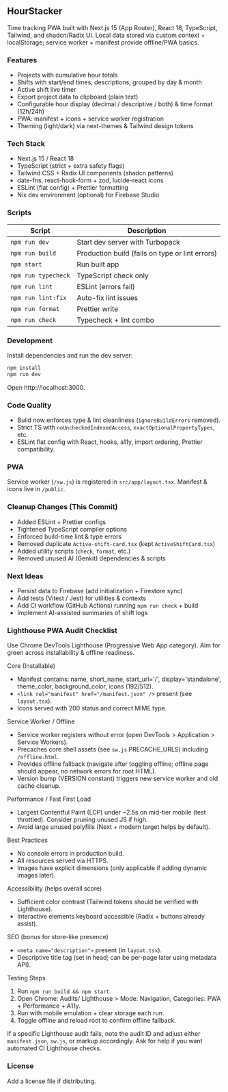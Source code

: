 ## HourStacker

Time tracking PWA built with Next.js 15 (App Router), React 18, TypeScript, Tailwind, and shadcn/Radix UI. Local data stored via custom context + localStorage; service worker + manifest provide offline/PWA basics.

### Features
- Projects with cumulative hour totals
- Shifts with start/end times, descriptions, grouped by day & month
- Active shift live timer
- Export project data to clipboard (plain text)
- Configurable hour display (decimal / descriptive / both) & time format (12h/24h)
- PWA: manifest + icons + service worker registration
- Theming (light/dark) via next-themes & Tailwind design tokens
<!-- AI scaffolding removed (Genkit deps pruned) -->

### Tech Stack
- Next.js 15 / React 18
- TypeScript (strict + extra safety flags)
- Tailwind CSS + Radix UI components (shadcn patterns)
- date-fns, react-hook-form + zod, lucide-react icons
- ESLint (flat config) + Prettier formatting
- Nix dev environment (optional) for Firebase Studio

### Scripts
| Script | Description |
| ------ | ----------- |
| `npm run dev` | Start dev server with Turbopack |
| `npm run build` | Production build (fails on type or lint errors) |
| `npm start` | Run built app |
| `npm run typecheck` | TypeScript check only |
| `npm run lint` | ESLint (errors fail) |
| `npm run lint:fix` | Auto-fix lint issues |
| `npm run format` | Prettier write |
| `npm run check` | Typecheck + lint combo |

### Development
Install dependencies and run the dev server:
```bash
npm install
npm run dev
```
Open http://localhost:3000.

### Code Quality
- Build now enforces type & lint cleanliness (`ignoreBuildErrors` removed).
- Strict TS with `noUncheckedIndexedAccess`, `exactOptionalPropertyTypes`, etc.
- ESLint flat config with React, hooks, a11y, import ordering, Prettier compatibility.

### PWA
Service worker (`/sw.js`) is registered in `src/app/layout.tsx`. Manifest & icons live in `/public`.

<!-- AI section removed. Reintroduce when adding model-backed features. -->

### Cleanup Changes (This Commit)
- Added ESLint + Prettier configs
- Tightened TypeScript compiler options
- Enforced build-time lint & type errors
- Removed duplicate `Active-shift-card.tsx` (kept `ActiveShiftCard.tsx`)
- Added utility scripts (`check`, `format`, etc.)
- Removed unused AI (Genkit) dependencies & scripts

### Next Ideas
- Persist data to Firebase (add initialization + Firestore sync)
- Add tests (Vitest / Jest) for utilities & contexts
- Add CI workflow (GitHub Actions) running `npm run check` + build
- Implement AI-assisted summaries of shift logs

### Lighthouse PWA Audit Checklist
Use Chrome DevTools Lighthouse (Progressive Web App category). Aim for green across installability & offline readiness.

Core (Installable)
- Manifest contains: name, short_name, start_url='/', display='standalone', theme_color, background_color, icons (192/512).
- `<link rel="manifest" href="/manifest.json" />` present (see `layout.tsx`).
- Icons served with 200 status and correct MIME type.

Service Worker / Offline
- Service worker registers without error (open DevTools > Application > Service Workers).
- Precaches core shell assets (see `sw.js` PRECACHE_URLS) including `/offline.html`.
- Provides offline fallback (navigate after toggling offline; offline page should appear, no network errors for root HTML).
- Version bump (VERSION constant) triggers new service worker and old cache cleanup.

Performance / Fast First Load
- Largest Contentful Paint (LCP) under ~2.5s on mid-tier mobile (test throttled). Consider pruning unused JS if high.
- Avoid large unused polyfills (Next + modern target helps by default).

Best Practices
- No console errors in production build.
- All resources served via HTTPS.
- Images have explicit dimensions (only applicable if adding dynamic images later).

Accessibility (helps overall score)
- Sufficient color contrast (Tailwind tokens should be verified with Lighthouse).
- Interactive elements keyboard accessible (Radix + buttons already assist).

SEO (bonus for store-like presence)
- `<meta name="description">` present (in `layout.tsx`).
- Descriptive title tag (set in head; can be per-page later using metadata API).

Testing Steps
1. Run `npm run build && npm start`.
2. Open Chrome: Audits/ Lighthouse > Mode: Navigation, Categories: PWA + Performance + A11y.
3. Run with mobile emulation + clear storage each run.
4. Toggle offline and reload root to confirm offline fallback.

If a specific Lighthouse audit fails, note the audit ID and adjust either `manifest.json`, `sw.js`, or markup accordingly. Ask for help if you want automated CI Lighthouse checks.

### License
Add a license file if distributing.

